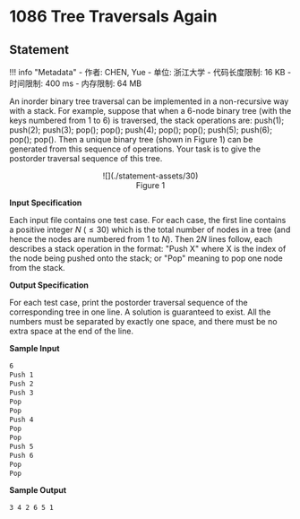 
# 1086 Tree Traversals Again

## Statement

!!! info "Metadata"
    - 作者: CHEN, Yue
    - 单位: 浙江大学
    - 代码长度限制: 16 KB
    - 时间限制: 400 ms
    - 内存限制: 64 MB

An inorder binary tree traversal can be implemented in a non-recursive way with a stack.  For example, suppose that when a 6-node binary tree (with the keys numbered from 1 to 6) is traversed, the stack operations are: push(1); push(2); push(3); pop(); pop(); push(4); pop(); pop(); push(5); push(6); pop(); pop().  Then a unique binary tree (shown in Figure 1) can be generated from this sequence of operations.  Your task is to give the postorder traversal sequence of this tree.

<center>
![](./statement-assets/30)<br>
Figure 1 </center>

**Input Specification**

Each input file contains one test case.  For each case, the first line contains a positive integer $N$ ($\le 30$) which is the total number of nodes in a tree (and hence the nodes are numbered from 1 to $N$).  Then $2N$ lines follow, each describes a stack operation in the format: "Push X" where X is the index of the node being pushed onto the stack; or "Pop" meaning to pop one node from the stack.

**Output Specification**

For each test case, print the postorder traversal sequence of the corresponding tree in one line.  A solution is guaranteed to exist.  All the numbers must be separated by exactly one space, and there must be no extra space at the end of the line.

**Sample Input**
```plaintext
6
Push 1
Push 2
Push 3
Pop
Pop
Push 4
Pop
Pop
Push 5
Push 6
Pop
Pop
```

**Sample Output**
```plaintext
3 4 2 6 5 1
```
